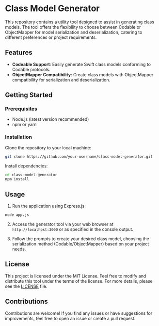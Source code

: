 # Class Model Generator

This repository contains a utility tool designed to assist in generating class models. The tool offers the flexibility to choose between Codable or ObjectMapper for model serialization and deserialization, catering to different preferences or project requirements.

## Features

- **Codeable Support**: Easily generate Swift class models conforming to Codable protocols.
- **ObjectMapper Compatibility**: Create class models with ObjectMapper compatibility for serialization and deserialization.

## Getting Started

### Prerequisites

- Node.js (latest version recommended)
- npm or yarn

### Installation

Clone the repository to your local machine:

```bash
git clone https://github.com/your-username/class-model-generator.git
```

Install dependencies:

```bash
cd class-model-generator
npm install
```

## Usage

1. Run the application using Express.js:

```bash
node app.js
```

2. Access the generator tool via your web browser at `http://localhost:3000` or as specified in the console output.

3. Follow the prompts to create your desired class model, choosing the serialization method (Codable/ObjectMapper) based on your project needs.

## License

This project is licensed under the MIT License. Feel free to modify and distribute this tool under the terms of the license. For more details, please see the [LICENSE](LICENSE) file.

## Contributions

Contributions are welcome! If you find any issues or have suggestions for improvements, feel free to open an issue or create a pull request.
